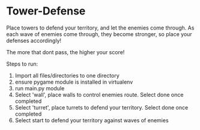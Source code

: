 # Tower-Defense
Place towers to defend your territory, and let the enemies come through. As each wave of enemies come through, they become stronger, so place your defenses accordingly!

The more that dont pass, the higher your score!

Steps to run:
1. Import all files/directories to one directory
2. ensure pygame module is installed in virtualenv
3. run main.py module
4. Select 'wall', place walls to control enemies route. Select done once completed
5. Select 'turret', place turrets to defend your territory. Select done once completed
6. Select start to defend your territory against waves of enemies
